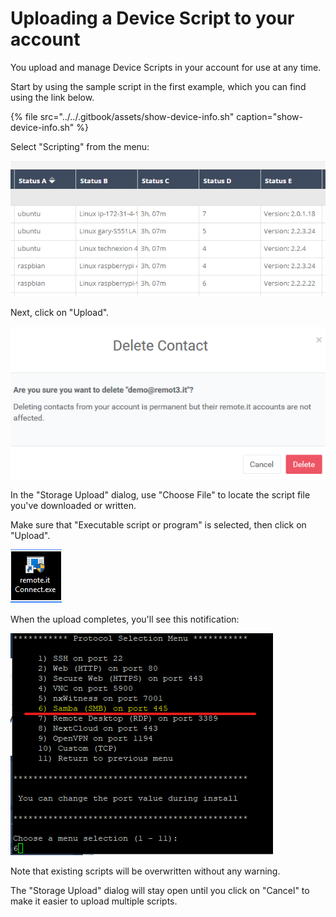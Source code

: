 # Uploading a Device Script to your account

You upload and manage Device Scripts in your account for use at any time.

Start by using the sample script in the first example, which you can find using the link below.

{% file src="../../.gitbook/assets/show-device-info.sh" caption="show-device-info.sh" %}

Select "Scripting" from the menu:

![](../../.gitbook/assets/image%20%28157%29.png)

Next, click on "Upload".

![](../../.gitbook/assets/image%20%2884%29.png)

In the "Storage Upload" dialog, use "Choose File" to locate the script file you've downloaded or written.

Make sure that "Executable script or program" is selected, then click on "Upload".

![](../../.gitbook/assets/image%20%28125%29.png)

When the upload completes, you'll see this notification:

![](../../.gitbook/assets/image%20%2820%29.png)

Note that existing scripts will be overwritten without any warning.

The "Storage Upload" dialog will stay open until you click on "Cancel" to make it easier to upload multiple scripts.

